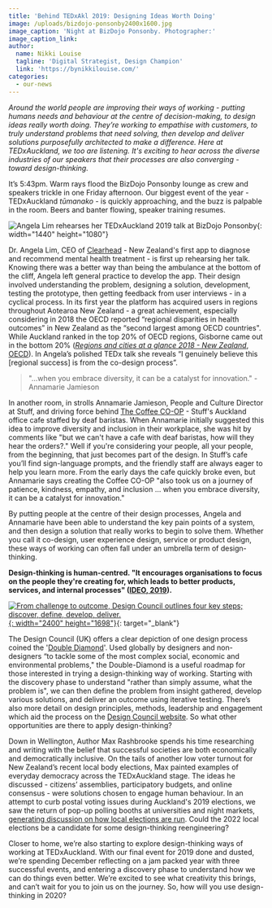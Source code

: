 ```yaml
---
title: 'Behind TEDxAkl 2019: Designing Ideas Worth Doing'
image: /uploads/bizdojo-ponsonby2400x1600.jpg
image_caption: 'Night at BizDojo Ponsonby. Photographer:'
image_caption_link:
author:
  name: Nikki Louise
  tagline: 'Digital Strategist, Design Champion'
  link: 'https://bynikkilouise.com/'
categories:
  - our-news
---
```


*Around the world people are improving their ways of working - putting humans needs and behaviour at the centre of decision-making, to design ideas really worth doing. They’re working to empathise with customers, to truly understand problems that need solving, then develop and deliver solutions purposefully architected to make a difference. Here at TEDxAuckland, we too are listening. It's exciting to hear across the diverse industries of our speakers that their processes are also converging - toward design-thinking.*

It’s 5:43pm. Warm rays flood the BizDojo Ponsonby lounge as crew and speakers trickle in one Friday afternoon. Our biggest event of the year - TEDxAuckland *tūmanako* - is quickly approaching, and the buzz is palpable in the room. Beers and banter flowing, speaker training resumes.

![Angela Lim rehearses her TEDxAuckland 2019 talk at BizDojo Ponsonby](/uploads/clearhead-design-process1440x1080.jpg){: width="1440" height="1080"}

Dr. Angela Lim, CEO of [Clearhead](https://www.clearhead.org.nz/) - New Zealand's first app to diagnose and recommend mental health treatment - is first up rehearsing her talk. Knowing there was a better way than being the ambulance at the bottom of the cliff, Angela left general practice to develop the app. Their design involved understanding the problem, designing a solution, development, testing the prototype, then getting feedback from user interviews - in a cyclical process. In its first year the platform has acquired users in regions throughout Aotearoa New Zealand - a great achievement, especially considering in 2018 the OECD reported “regional disparities in health outcomes” in New Zealand as the “second largest among OECD countries". While Auckland ranked in the top 20% of OECD regions, Gisborne came out in the bottom 20% ([*Regions and cities at a glance 2018 - New Zealand*, OECD](http://www.oecd.org/regional)). In Angela’s polished TEDx talk she reveals “I genuinely believe this \[regional success\] is from the co-design process”.&nbsp;

> "...when you embrace diversity, it can be a catalyst for innovation." - Annamarie Jamieson

In another room, in strolls Annamarie Jamieson, People and Culture Director at Stuff, and driving force behind [The Coffee CO-OP](https://www.stuff.co.nz/business/92487877/supporting-deaf-people-at-work-beyond-sign-language-week) - Stuff's Auckland office cafe staffed by deaf baristas. When Annamarie initially suggested this idea to improve diversity and inclusion in their workplace, she was hit by comments like "but we can't have a cafe with deaf baristas, how will they hear the orders?." Well if you're considering your people, all your people, from the beginning, that just becomes part of the design. In Stuff’s cafe you’ll find sign-language prompts, and the friendly staff are always eager to help you learn more. From the early days the cafe quickly broke even, but Annamarie says creating the Coffee CO-OP "also took us on a journey of patience, kindness, empathy, and inclusion … when you embrace diversity, it can be a catalyst for innovation."&nbsp;

By putting people at the centre of their design processes, Angela and Annamarie have been able to understand the key pain points of a system, and then design a solution that really works to begin to solve them. Whether you call it co-design, user experience design, service or product design, these ways of working can often fall under an umbrella term of design-thinking.&nbsp;

**Design-thinking is human-centred. "It encourages organisations to focus on the people they're creating for, which leads to better products, services, and internal processes" (**[**IDEO, 2019**](https://www.ideou.com/blogs/inspiration/what-is-design-thinking)**).&nbsp;**

[![From challenge to outcome, Design Council outlines four key steps; discover, define, develop, deliver.](/uploads/double-diamond-model-design-council-2019.jpg "Double Diamond Model 2019"){: width="2400" height="1698"}](https://www.designcouncil.org.uk/news-opinion/what-framework-innovation-design-councils-evolved-double-diamond){: target="_blank"}

The Design Council (UK) offers a clear depiction of one design process coined the '[Double Diamond](https://www.designcouncil.org.uk/news-opinion/what-framework-innovation-design-councils-evolved-double-diamond)'. Used globally by designers and non-designers “to tackle some of the most complex social, economic and environmental problems," the Double-Diamond is a useful roadmap for those interested in trying a design-thinking way of working. Starting with the discovery phase to understand "rather than simply assume, what the problem is", we can then define the problem from insight gathered, develop various solutions, and deliver an outcome using iterative testing. There’s also more detail on design principles, methods, leadership and engagement which aid the process on the [Design Council website](https://www.designcouncil.org.uk/news-opinion/what-framework-innovation-design-councils-evolved-double-diamond). So what other opportunities are there to apply design-thinking?

Down in Wellington, Author Max Rashbrooke spends his time researching and writing with the belief that successful societies are both economically and democratically inclusive. On the tails of another low voter turnout for New Zealand’s recent local body elections, Max painted examples of everyday democracy across the TEDxAuckland stage. The ideas he discussed - citizens’ assemblies, participatory budgets, and online consensus - were solutions chosen to engage human behaviour. In an attempt to curb postal voting issues during Auckland's 2019 elections, we saw the return of pop-up polling booths at universities and night markets, [generating discussion on how local elections are run](https://www.rnz.co.nz/news/national/400745/auckland-council-makes-last-ditch-appeal-to-voters). Could the 2022 local elections be a candidate for some design-thinking reengineering?&nbsp;

Closer to home, we’re also starting to explore design-thinking ways of working at TEDxAuckland. With our final event for 2019 done and dusted, we’re spending December reflecting on a jam packed year with three successful events, and entering a discovery phase to understand how we can do things even better. We’re excited to see what creativity this brings, and can’t wait for you to join us on the journey. So, how will you use design-thinking in 2020?